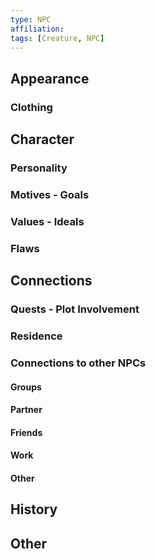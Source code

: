 ```yaml
---
type: NPC
affiliation: 
tags: [Creature, NPC]
---
```



## Appearance

### Clothing


## Character

### Personality

### Motives - Goals

### Values - Ideals

### Flaws


## Connections

### Quests - Plot Involvement

### Residence

### Connections to other NPCs

#### Groups

#### Partner

#### Friends

#### Work

#### Other


## History

## Other